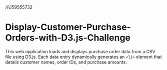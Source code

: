 //U59555732
# Display-Customer-Purchase-Orders-with-D3.js-Challenge

This web application loads and displays purchase order data from a CSV file using D3.js. Each data entry dynamically generates an `<li>` element that details customer names, order IDs, and purchase amounts.
